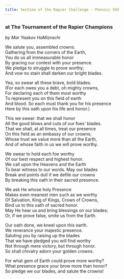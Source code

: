 ```yaml
---
title: Sestina of the Rapier Challenge - Pennsic XXV
---
```


### at The Tournament of the Rapier Champions

*by Mar Yaakov HaMizrachi*

We salute you, assembled crowns.<BR>
Gathering from the corners of the Earth,<BR>
You do us all immeasurable honor<BR>
By gracing our contest with your presence.<BR>
We pledge to struggle to prove worthy;<BR>
And vow no stain shall darken our bright blades.

Yea, so swear all these brave, bold blades.<BR>
(For each owes you a debt, oh mighty crowns,<BR>
For declaring each of them most worthy<BR>
To represent you on this field of earth<BR>
And blood. So each must thank you for his presence<BR>
Here by this oath upon his life and honor.)

This we swear: that we shall honor<BR>
All the good blows and cuts of our foes' blades.<BR>
That we shall, at all times, treat our presence<BR>
On this field as an embassy of our crowns;<BR>
Whose trust we value more than all the Earth,<BR>
And of whose faith in us we will prove worthy.

We swear to hold each foe worthy<BR>
Of our best respect and highest honor.<BR>
We call upon the Heavens and the Earth<BR>
To bear witness to our words.  May our blades<BR>
Break and points dull if we defile our crowns<BR>
By breaking this oath in their sacred presence.

We ask He whose holy Presence<BR>
Makes even meanest men such as we worthy<BR>
Of Salvation, King of Kings, Crown of Crowns,<BR>
Bind us to this oath of sacred honor.<BR>
May He hear us and bring blessings on our blades;<BR>
Or, if we prove false, smite us from the Earth.

Our oath done, we kneel upon this earth.<BR>
We reverance your majestic presence.<BR>
Saluting you by raising up the blades<BR>
That we have pledged you will find worthy<BR>
Not through mere victory, but through honor.<BR>
So shall chivalry adorn your golden crowns.

For what gem of Earth could prove more worthy?<BR>
What presence grace your brow more than honor?<BR>
So pledge we our blades, and salute the crowns!<BR>

